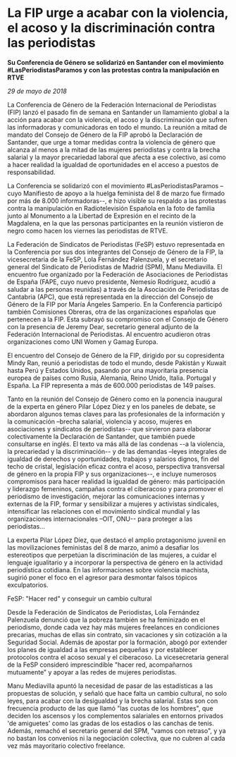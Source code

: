 # La FIP urge a acabar con la violencia, el acoso y la discriminación contra las periodistas

**Su Conferencia de Género se solidarizó en Santander con el movimiento #LasPeriodistasParamos y con las protestas contra la manipulación en RTVE**

*29 de mayo de 2018*

La Conferencia de Género de la Federación Internacional de Periodistas (FIP) lanzó el pasado fin de semana en Santander un llamamiento global a la acción para acabar con la violencia, el acoso y la discriminación que sufren las informadoras y comunicadoras en todo el mundo. La reunión a mitad de mandato del Consejo de Género de la FIP aprobó la Declaración de Santander, que urge a tomar medidas contra la violencia de género que alcanza al menos a la mitad de las mujeres periodistas y contra la brecha salarial y la mayor precariedad laboral que afecta a ese colectivo, así como a hacer realidad la igualdad de oportunidades en el acceso a puestos de responsabilidad.

La Conferencia se solidarizó con el movimiento #LasPeriodistasParamos –cuyo Manifiesto de apoyo a la huelga feminista del 8 de marzo fue firmado por más de 8.000 informadoras--, e hizo visible su respaldo a las protestas contra la manipulación en Radiotelevisión Española en la foto de familia junto al Monumento a la Libertad de Expresión en el recinto de la Magdalena, en la que las personas participantes en la reunión vistieron de negro como hacen los viernes las periodistas de RTVE.

La Federación de Sindicatos de Periodistas (FeSP) estuvo representada en la Conferencia por sus dos integrantes del Consejo de Género de la FIP, la vicesecretaria de la FeSP, Lola Fernández Palenzuela, y el secretario general del Sindicato de Periodistas de Madrid (SPM), Manu Mediavilla. El encuentro fue organizado por la Federación de Asociaciones de Periodistas de España (FAPE, cuyo nuevo presidente, Nemesio Rodríguez, acudió a saludar a las personas reunidas) a través de la Asociación de Periodistas de Cantabria (APC), que está representada en la dirección del Consejo de Género de la FIP por María Ángeles Samperio. En la Conferencia participó también Comisiones Obreras, otra de las organizaciones españolas que pertenecen a la FIP. Esta subrayó su compromiso con el Consejo de Género con la presencia de Jeremy Dear, secretario general adjunto de la Federación Internacional de Periodistas. Al encuentro acudieron otras organizaciones como UNI Women y Gamag Europa.

El encuentro del Consejo de Género de la FIP, dirigido por su copresidenta Mindy Ran, reunió a periodistas de todo el mundo, desde Pakistán y Kuwait hasta Perú y Estados Unidos, pasando por una mayoritaria presencia europea de países como Rusia, Alemania, Reino Unido, Italia. Portugal y España. La FIP representa a más de 600.000 periodistas de 149 países.

Tanto en la reunión del Consejo de Género como en la ponencia inaugural de la experta en género Pilar López Díez y en los paneles de debate, se abordaron algunos temas claves para las profesionales de la información y la comunicación –brecha salarial, violencia y acoso, mujeres en asociaciones y sindicatos de periodistas-- que sirvieron para elaborar colectivamente la Declaración de Santander, que también puede consultarse en inglés. El texto va más allá de las condenas --a la violencia, la precariedad y la discriminación-- y de las demandas –leyes integrales de igualdad de derechos y oportunidades, trabajos y salarios dignos, fin del techo de cristal, legislación eficaz contra el acoso, perspectiva transversal de género en la propia FIP y sus organizaciones--, e incluye numerosos compromisos para hacer realidad la igualdad de género: más participación y liderazgo femeninos, campañas contra el ciberacoso y para promover el periodismo de investigación, mejorar las comunicaciones internas y externas de la FIP, formar y sensibilizar a mujeres y activistas sindicales, intensificar las relaciones con el movimiento sindical mundial y las organizaciones internacionales –OIT, ONU-- para proteger a las periodistas...

La experta Pilar López Díez, que destacó el amplio protagonismo juvenil en las movilizaciones feministas del 8 de marzo, animó a desafiar los estereotipos que perpetúan la discriminación de las mujeres, a cuidar el lenguaje igualitario y a incorporar la perspectiva de género en la actividad periodística cotidiana. En las informaciones sobre violencia machista, sugirió poner el foco en el agresor para desmontar falsos tópicos exculpatorios.

FeSP: "Hacer red" y conseguir un cambio cultural

Desde la Federación de Sindicatos de Periodistas, Lola Fernández Palenzuela denunció que la pobreza también se ha feminizado en el periodismo, donde cada vez hay más mujeres freelances en condiciones precarias, muchas de ellas sin contrato, sin vacaciones y sin cotización a la Seguridad Social. Además de apostar por la formación, abogó por extender los planes de igualdad a las empresas pequeñas y por establecer protocolos contra el acoso sexual y el ciberacoso. La vicesecretaria general de la FeSP consideró imprescindible "hacer red, acompañarnos mutuamente" y apoyar a las redes de mujeres periodistas.

Manu Mediavilla apuntó la necesidad de pasar de las estadísticas a las propuestas de solución, y señaló que hace falta un cambio cultural, no solo leyes, para acabar con la desigualdad y la brecha salarial. Estas son con frecuencia producto de las que llamó "las cuotas de los hombres", que deciden los ascensos y los complementos salariales en entornos privados 'de amiguetes' como las gradas de los estadios o las canchas de tenis. Además, remachó el secretario general del SPM, "vamos con retraso", y ya no bastan los convenios ni la negociación colectiva, que no cubren al cada vez más mayoritario colectivo freelance.
